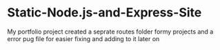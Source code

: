 # Static-Node.js-and-Express-Site

My portfolio project 
created a seprate routes folder formy projects and 
a error pug file for easier fixing and adding to it later on 

